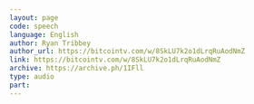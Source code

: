 ```yaml
---
layout: page
code: speech
language: English
author: Ryan Tribbey
author_url: https://bitcointv.com/w/8SkLU7k2o1dLrqRuAodNmZ
link: https://bitcointv.com/w/8SkLU7k2o1dLrqRuAodNmZ
archive: https://archive.ph/1IFll
type: audio
part: 
---
```

